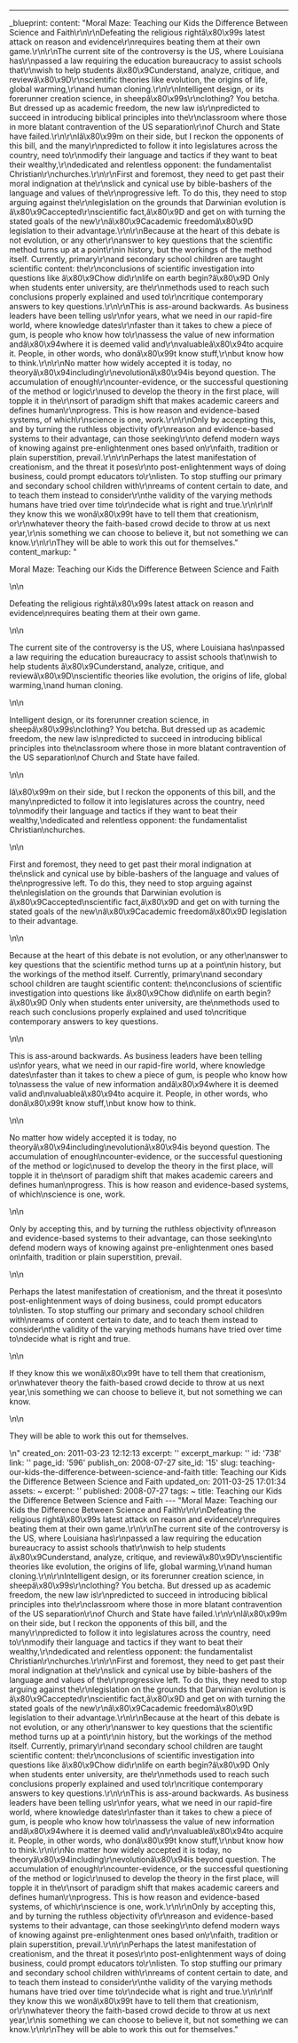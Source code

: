 ---
_blueprint:
  content: "Moral Maze: Teaching our Kids the Difference Between Science and Faith\r\n\r\nDefeating
    the religious rightâ\x80\x99s latest attack on reason and evidence\r\nrequires
    beating them at their own game.\r\n\r\nThe current site of the controversy is
    the US, where Louisiana has\r\npassed a law requiring the education bureaucracy
    to assist schools that\r\nwish to help students â\x80\x9Cunderstand, analyze,
    critique, and reviewâ\x80\x9D\r\nscientific theories like evolution, the origins
    of life, global warming,\r\nand human cloning.\r\n\r\nIntelligent design, or its
    forerunner creation science, in sheepâ\x80\x99s\r\nclothing? You betcha. But dressed
    up as academic freedom, the new law is\r\npredicted to succeed in introducing
    biblical principles into the\r\nclassroom where those in more blatant contravention
    of the US separation\r\nof Church and State have failed.\r\n\r\nIâ\x80\x99m on
    their side, but I reckon the opponents of this bill, and the many\r\npredicted
    to follow it into legislatures across the country, need to\r\nmodify their language
    and tactics if they want to beat their wealthy,\r\ndedicated and relentless opponent:
    the fundamentalist Christian\r\nchurches.\r\n\r\nFirst and foremost, they need
    to get past their moral indignation at the\r\nslick and cynical use by bible-bashers
    of the language and values of the\r\nprogressive left. To do this, they need to
    stop arguing against the\r\nlegislation on the grounds that Darwinian evolution
    is â\x80\x9Caccepted\r\nscientific fact,â\x80\x9D and get on with turning the
    stated goals of the new\r\nâ\x80\x9Cacademic freedomâ\x80\x9D legislation to their
    advantage.\r\n\r\nBecause at the heart of this debate is not evolution, or any
    other\r\nanswer to key questions that the scientific method turns up at a point\r\nin
    history, but the workings of the method itself. Currently, primary\r\nand secondary
    school children are taught scientific content: the\r\nconclusions of scientific
    investigation into questions like â\x80\x9Chow did\r\nlife on earth begin?â\x80\x9D
    Only when students enter university, are the\r\nmethods used to reach such conclusions
    properly explained and used to\r\ncritique contemporary answers to key questions.\r\n\r\nThis
    is ass-around backwards. As business leaders have been telling us\r\nfor years,
    what we need in our rapid-fire world, where knowledge dates\r\nfaster than it
    takes to chew a piece of gum, is people who know how to\r\nassess the value of
    new information andâ\x80\x94where it is deemed valid and\r\nvaluableâ\x80\x94to
    acquire it. People, in other words, who donâ\x80\x99t know stuff,\r\nbut know
    how to think.\r\n\r\nNo matter how widely accepted it is today, no theoryâ\x80\x94including\r\nevolutionâ\x80\x94is
    beyond question. The accumulation of enough\r\ncounter-evidence, or the successful
    questioning of the method or logic\r\nused to develop the theory in the first
    place, will topple it in the\r\nsort of paradigm shift that makes academic careers
    and defines human\r\nprogress. This is how reason and evidence-based systems,
    of which\r\nscience is one, work.\r\n\r\nOnly by accepting this, and by turning
    the ruthless objectivity of\r\nreason and evidence-based systems to their advantage,
    can those seeking\r\nto defend modern ways of knowing against pre-enlightenment
    ones based on\r\nfaith, tradition or plain superstition, prevail.\r\n\r\nPerhaps
    the latest manifestation of creationism, and the threat it poses\r\nto post-enlightenment
    ways of doing business, could prompt educators to\r\nlisten. To stop stuffing
    our primary and secondary school children with\r\nreams of content certain to
    date, and to teach them instead to consider\r\nthe validity of the varying methods
    humans have tried over time to\r\ndecide what is right and true.\r\n\r\nIf they
    know this we wonâ\x80\x99t have to tell them that creationism, or\r\nwhatever
    theory the faith-based crowd decide to throw at us next year,\r\nis something
    we can choose to believe it, but not something we can know.\r\n\r\nThey will be
    able to work this out for themselves."
  content_markup: "<p>Moral Maze: Teaching our Kids the Difference Between Science
    and Faith</p>\n\n<p>Defeating the religious rightâ\x80\x99s latest attack on reason
    and evidence\nrequires beating them at their own game.</p>\n\n<p>The current site
    of the controversy is the US, where Louisiana has\npassed a law requiring the
    education bureaucracy to assist schools that\nwish to help students â\x80\x9Cunderstand,
    analyze, critique, and reviewâ\x80\x9D\nscientific theories like evolution, the
    origins of life, global warming,\nand human cloning.</p>\n\n<p>Intelligent design,
    or its forerunner creation science, in sheepâ\x80\x99s\nclothing? You betcha.
    But dressed up as academic freedom, the new law is\npredicted to succeed in introducing
    biblical principles into the\nclassroom where those in more blatant contravention
    of the US separation\nof Church and State have failed.</p>\n\n<p>Iâ\x80\x99m on
    their side, but I reckon the opponents of this bill, and the many\npredicted to
    follow it into legislatures across the country, need to\nmodify their language
    and tactics if they want to beat their wealthy,\ndedicated and relentless opponent:
    the fundamentalist Christian\nchurches.</p>\n\n<p>First and foremost, they need
    to get past their moral indignation at the\nslick and cynical use by bible-bashers
    of the language and values of the\nprogressive left. To do this, they need to
    stop arguing against the\nlegislation on the grounds that Darwinian evolution
    is â\x80\x9Caccepted\nscientific fact,â\x80\x9D and get on with turning the stated
    goals of the new\nâ\x80\x9Cacademic freedomâ\x80\x9D legislation to their advantage.</p>\n\n<p>Because
    at the heart of this debate is not evolution, or any other\nanswer to key questions
    that the scientific method turns up at a point\nin history, but the workings of
    the method itself. Currently, primary\nand secondary school children are taught
    scientific content: the\nconclusions of scientific investigation into questions
    like â\x80\x9Chow did\nlife on earth begin?â\x80\x9D Only when students enter
    university, are the\nmethods used to reach such conclusions properly explained
    and used to\ncritique contemporary answers to key questions.</p>\n\n<p>This is
    ass-around backwards. As business leaders have been telling us\nfor years, what
    we need in our rapid-fire world, where knowledge dates\nfaster than it takes to
    chew a piece of gum, is people who know how to\nassess the value of new information
    andâ\x80\x94where it is deemed valid and\nvaluableâ\x80\x94to acquire it. People,
    in other words, who donâ\x80\x99t know stuff,\nbut know how to think.</p>\n\n<p>No
    matter how widely accepted it is today, no theoryâ\x80\x94including\nevolutionâ\x80\x94is
    beyond question. The accumulation of enough\ncounter-evidence, or the successful
    questioning of the method or logic\nused to develop the theory in the first place,
    will topple it in the\nsort of paradigm shift that makes academic careers and
    defines human\nprogress. This is how reason and evidence-based systems, of which\nscience
    is one, work.</p>\n\n<p>Only by accepting this, and by turning the ruthless objectivity
    of\nreason and evidence-based systems to their advantage, can those seeking\nto
    defend modern ways of knowing against pre-enlightenment ones based on\nfaith,
    tradition or plain superstition, prevail.</p>\n\n<p>Perhaps the latest manifestation
    of creationism, and the threat it poses\nto post-enlightenment ways of doing business,
    could prompt educators to\nlisten. To stop stuffing our primary and secondary
    school children with\nreams of content certain to date, and to teach them instead
    to consider\nthe validity of the varying methods humans have tried over time to\ndecide
    what is right and true.</p>\n\n<p>If they know this we wonâ\x80\x99t have to tell
    them that creationism, or\nwhatever theory the faith-based crowd decide to throw
    at us next year,\nis something we can choose to believe it, but not something
    we can know.</p>\n\n<p>They will be able to work this out for themselves.</p>\n"
  created_on: 2011-03-23 12:12:13
  excerpt: ''
  excerpt_markup: ''
  id: '738'
  link: ''
  page_id: '596'
  publish_on: 2008-07-27
  site_id: '15'
  slug: teaching-our-kids-the-difference-between-science-and-faith
  title: Teaching our Kids the Difference Between Science and Faith
  updated_on: 2011-03-25 17:01:34
assets: ~
excerpt: ''
published: 2008-07-27
tags: ~
title: Teaching our Kids the Difference Between Science and Faith
--- "Moral Maze: Teaching our Kids the Difference Between Science and Faith\r\n\r\nDefeating
  the religious rightâ\x80\x99s latest attack on reason and evidence\r\nrequires beating
  them at their own game.\r\n\r\nThe current site of the controversy is the US, where
  Louisiana has\r\npassed a law requiring the education bureaucracy to assist schools
  that\r\nwish to help students â\x80\x9Cunderstand, analyze, critique, and reviewâ\x80\x9D\r\nscientific
  theories like evolution, the origins of life, global warming,\r\nand human cloning.\r\n\r\nIntelligent
  design, or its forerunner creation science, in sheepâ\x80\x99s\r\nclothing? You
  betcha. But dressed up as academic freedom, the new law is\r\npredicted to succeed
  in introducing biblical principles into the\r\nclassroom where those in more blatant
  contravention of the US separation\r\nof Church and State have failed.\r\n\r\nIâ\x80\x99m
  on their side, but I reckon the opponents of this bill, and the many\r\npredicted
  to follow it into legislatures across the country, need to\r\nmodify their language
  and tactics if they want to beat their wealthy,\r\ndedicated and relentless opponent:
  the fundamentalist Christian\r\nchurches.\r\n\r\nFirst and foremost, they need to
  get past their moral indignation at the\r\nslick and cynical use by bible-bashers
  of the language and values of the\r\nprogressive left. To do this, they need to
  stop arguing against the\r\nlegislation on the grounds that Darwinian evolution
  is â\x80\x9Caccepted\r\nscientific fact,â\x80\x9D and get on with turning the stated
  goals of the new\r\nâ\x80\x9Cacademic freedomâ\x80\x9D legislation to their advantage.\r\n\r\nBecause
  at the heart of this debate is not evolution, or any other\r\nanswer to key questions
  that the scientific method turns up at a point\r\nin history, but the workings of
  the method itself. Currently, primary\r\nand secondary school children are taught
  scientific content: the\r\nconclusions of scientific investigation into questions
  like â\x80\x9Chow did\r\nlife on earth begin?â\x80\x9D Only when students enter
  university, are the\r\nmethods used to reach such conclusions properly explained
  and used to\r\ncritique contemporary answers to key questions.\r\n\r\nThis is ass-around
  backwards. As business leaders have been telling us\r\nfor years, what we need in
  our rapid-fire world, where knowledge dates\r\nfaster than it takes to chew a piece
  of gum, is people who know how to\r\nassess the value of new information andâ\x80\x94where
  it is deemed valid and\r\nvaluableâ\x80\x94to acquire it. People, in other words,
  who donâ\x80\x99t know stuff,\r\nbut know how to think.\r\n\r\nNo matter how widely
  accepted it is today, no theoryâ\x80\x94including\r\nevolutionâ\x80\x94is beyond
  question. The accumulation of enough\r\ncounter-evidence, or the successful questioning
  of the method or logic\r\nused to develop the theory in the first place, will topple
  it in the\r\nsort of paradigm shift that makes academic careers and defines human\r\nprogress.
  This is how reason and evidence-based systems, of which\r\nscience is one, work.\r\n\r\nOnly
  by accepting this, and by turning the ruthless objectivity of\r\nreason and evidence-based
  systems to their advantage, can those seeking\r\nto defend modern ways of knowing
  against pre-enlightenment ones based on\r\nfaith, tradition or plain superstition,
  prevail.\r\n\r\nPerhaps the latest manifestation of creationism, and the threat
  it poses\r\nto post-enlightenment ways of doing business, could prompt educators
  to\r\nlisten. To stop stuffing our primary and secondary school children with\r\nreams
  of content certain to date, and to teach them instead to consider\r\nthe validity
  of the varying methods humans have tried over time to\r\ndecide what is right and
  true.\r\n\r\nIf they know this we wonâ\x80\x99t have to tell them that creationism,
  or\r\nwhatever theory the faith-based crowd decide to throw at us next year,\r\nis
  something we can choose to believe it, but not something we can know.\r\n\r\nThey
  will be able to work this out for themselves."
